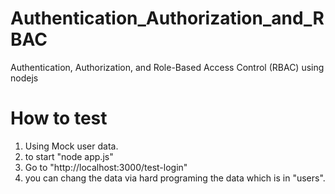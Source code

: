 # Authentication_Authorization_and_RBAC
Authentication, Authorization, and Role-Based Access Control (RBAC) using nodejs 

# How to test 
1. Using Mock user data.
2. to start "node app.js"
3. Go to "http://localhost:3000/test-login"
4. you can chang the data via hard programing the data which is in "users".

